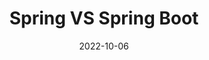 ---
title:  "Spring VS Spring Boot" 
categories:
    - spring
toc: true
toc_sticky: true
date: 2022-10-06
last_modified_at: 2022-10-06
--- 